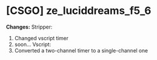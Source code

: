# [CSGO] ze_luciddreams_f5_6
**Changes:**
Stripper:
1. Changed vscript timer
2. soon...
Vscript:
1. Converted a two-channel timer to a single-channel one